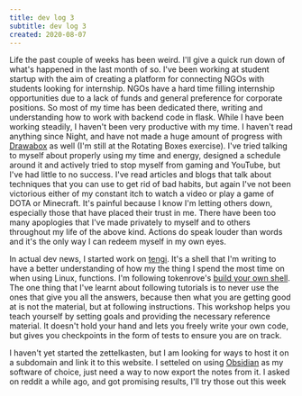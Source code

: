 ```yaml
---
title: dev log 3
subtitle: dev log 3
created: 2020-08-07
---
```


Life the past couple of weeks has been weird. I'll give a quick run down of what's happened in the last month of so. I've been working at student startup with the aim of creating a platform for connecting NGOs with students looking for internship. NGOs have a hard time filling internship opportunities due to a lack of funds and general preference for corporate positions. So most of my time has been dedicated there, writing and understanding how to work with backend code in flask. While I have been working steadily, I haven't been very productive with my time. I haven't read anything since Night, and have not made a huge amount of progress with [Drawabox](https://drawabox.com/) as well (I'm still at the Rotating Boxes exercise). I've tried talking to myself about properly using my time and energy, designed a schedule around it and actively tried to stop myself from gaming and YouTube, but I've had little to no success. I've read articles and blogs that talk about techniques that you can use to get rid of bad habits, but again I've not been victorious either of my constant itch to watch a video or play a game of DOTA or Minecraft. It's painful because I know I'm letting others down, especially those that have placed their trust in me. There have been too many apoplogies that I've made privately to myself and to others throughout my life of the above kind. Actions do speak louder than words and it's the only way I can redeem myself in my own eyes.

In actual dev news, I started work on [tengi](https://github.com/awalvie/tengi). It's a shell that I'm writing to have a better understanding of how my the thing I spend the most time on when using Linux, functions. I'm following tokenrove's [build your own shell](https://github.com/tokenrove/build-your-own-shell). The one thing that I've learnt about following tutorials is to never use the ones that give you all the answers, because then what you are getting good at is not the material, but at following instructions. This workshop helps you teach yourself by setting goals and providing the necessary reference material. It doesn't hold your hand and lets you freely write your own code, but gives you checkpoints in the form of tests to ensure you are on track.

I haven't yet started the zettelkasten, but I am looking for ways to host it on a subdomain and link it to this website. I setteled on using [Obsidian](https://obsidian.md/) as my software of choice, just need a way to now export the notes from it. I asked on reddit a while ago, and got promising results, I'll try those out this week

